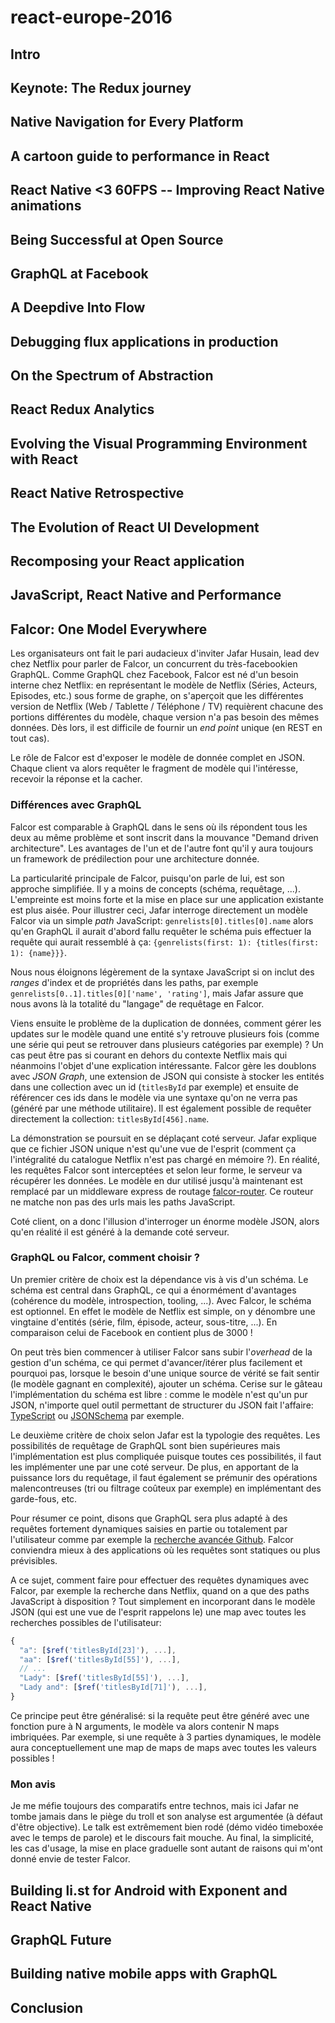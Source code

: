 # react-europe-2016

## Intro



## Keynote: The Redux journey



## Native Navigation for Every Platform



## A cartoon guide to performance in React



## React Native <3 60FPS -- Improving React Native animations



## Being Successful at Open Source



## GraphQL at Facebook



## A Deepdive Into Flow



## Debugging flux applications in production



## On the Spectrum of Abstraction



## React Redux Analytics



## Evolving the Visual Programming Environment with React



## React Native Retrospective



## The Evolution of React UI Development



## Recomposing your React application



## JavaScript, React Native and Performance



## Falcor: One Model Everywhere

Les organisateurs ont fait le pari audacieux d'inviter Jafar Husain, lead dev chez Netflix pour parler de Falcor, un concurrent
du très-facebookien GraphQL. Comme GraphQL chez Facebook, Falcor est né d'un besoin interne chez Netflix: en représentant le
modèle de Netflix (Séries, Acteurs, Episodes, etc.) sous forme de graphe, on s'aperçoit que les différentes version de Netflix
(Web / Tablette / Téléphone / TV) requièrent chacune des portions différentes du modèle, chaque version n'a pas besoin des mêmes
données. Dès lors, il est difficile de fournir un _end point_ unique (en REST en tout cas).

Le rôle de Falcor est d'exposer le modèle de donnée complet en JSON. Chaque client va alors requêter le fragment de modèle qui
l'intéresse, recevoir la réponse et la cacher.

### Différences avec GraphQL

Falcor est comparable à GraphQL dans le sens où ils répondent tous les deux au même problème et sont inscrit dans la mouvance 
"Demand driven architecture". Les avantages de l'un et de l'autre font qu'il y aura toujours un framework de
prédilection pour une architecture donnée.

La particularité principale de Falcor, puisqu'on parle de lui, est son approche simplifiée. Il y a moins de concepts (schéma,
requêtage, ...). L'empreinte est moins forte et la mise en place sur une application existante est plus aisée. Pour illustrer 
ceci, Jafar interroge directement un modèle Falcor via un simple _path_ JavaScript: `genrelists[0].titles[0].name` alors qu'en 
GraphQL il aurait d'abord fallu requêter le schéma puis effectuer la requête qui aurait ressemblé à ça: 
`{genrelists(first: 1): {titles(first: 1): {name}}}`.

Nous nous éloignons légèrement de la syntaxe JavaScript si on inclut des _ranges_ d'index et de propriétés dans les paths, 
par exemple `genrelists[0..1].titles[0]['name', 'rating']`, mais Jafar assure que nous avons là la totalité du "langage" de 
requêtage en Falcor. 

Viens ensuite le problème de la duplication de données, comment gérer les updates sur le modèle quand une entité s'y retrouve 
plusieurs fois (comme une série qui peut se retrouver dans plusieurs catégories par exemple) ? Un cas peut être 
pas si courant en dehors du contexte Netflix mais qui néanmoins l'objet d'une explication intéressante. Falcor gère les
doublons avec _JSON Graph_, une extension de JSON qui consiste à stocker les entités dans une collection avec un id 
(`titlesById` par exemple) et ensuite de référencer ces ids dans le modèle via une syntaxe qu'on ne verra pas (généré par une 
méthode utilitaire). Il est également possible de requêter directement la collection: `titlesById[456].name`.

La démonstration se poursuit en se déplaçant coté serveur. Jafar explique que ce fichier JSON unique n'est qu'une vue de l'esprit 
(comment ça l'intégralité du catalogue Netflix n'est pas chargé en mémoire ?). En réalité, les requêtes Falcor sont 
interceptées et selon leur forme, le serveur va récupérer les données. Le modèle en dur utilisé jusqu'à maintenant est 
remplacé par un middleware express de routage [falcor-router](https://www.npmjs.com/package/falcor-router). Ce routeur ne 
matche non pas des urls mais les paths JavaScript.

Coté client, on a donc l'illusion d'interroger un énorme modèle JSON, alors qu'en réalité il est généré à la demande coté serveur.

### GraphQL ou Falcor, comment choisir ?

Un premier critère de choix est la dépendance vis à vis d'un schéma. Le schéma est central dans GraphQL, ce qui a énormément
d'avantages (cohérence du modèle, introspection, tooling, ...). Avec Falcor, le schéma est optionnel. En effet le modèle de
Netflix est simple, on y dénombre une vingtaine d'entités (série, film, épisode, acteur, sous-titre, ...). En comparaison 
celui de Facebook en contient plus de 3000 !

On peut très bien commencer à utiliser Falcor sans subir l'_overhead_ de la gestion d'un schéma, ce qui permet d'avancer/itérer 
plus facilement et pourquoi pas, lorsque le besoin d'une unique source de vérité se fait sentir (le modèle gagnant en complexité),
ajouter un schéma. Cerise sur le gâteau l'implémentation du schéma est libre : comme le modèle n'est qu'un pur JSON, n'importe 
quel outil permettant de structurer du JSON fait l'affaire: [TypeScript](https://www.typescriptlang.org/) ou
[JSONSchema](http://json-schema.org/) par exemple.

Le deuxième critère de choix selon Jafar est la typologie des requêtes. Les possibilités de requêtage de GraphQL sont bien 
supérieures mais l'implémentation est plus compliquée puisque toutes ces possibilités, il faut les implémenter une par une coté
serveur. De plus, en apportant de la puissance lors du requêtage, il faut également se prémunir des opérations malencontreuses 
(tri ou filtrage coûteux par exemple) en implémentant des garde-fous, etc.

Pour résumer ce point, disons que GraphQL sera plus adapté à des requêtes fortement dynamiques saisies en partie ou totalement 
par l'utilisateur comme par exemple la [recherche avancée Github](https://github.com/search/advanced). Falcor conviendra mieux 
à des applications où les requêtes sont statiques ou plus prévisibles.

A ce sujet, comment faire pour effectuer des requêtes dynamiques avec Falcor, par exemple la recherche dans Netflix, quand on a 
que des paths JavaScript à disposition ? Tout simplement en incorporant dans le modèle JSON (qui est une vue de l'esprit 
rappelons le) une map avec toutes les recherches possibles de l'utilisateur:

```javascript
{
  "a": [$ref('titlesById[23]'), ...],
  "aa": [$ref('titlesById[55]'), ...],
  // ...
  "Lady": [$ref('titlesById[55]'), ...],
  "Lady and": [$ref('titlesById[71]'), ...],
}
```

Ce principe peut être généralisé: si la requête peut être généré avec une fonction pure à N arguments, le modèle va alors contenir 
N maps imbriquées. Par exemple, si une requête à 3 parties dynamiques, le modèle aura conceptuellement une map de maps de maps avec 
toutes les valeurs possibles !

### Mon avis

Je me méfie toujours des comparatifs entre technos, mais ici Jafar ne tombe jamais dans le piège du troll et son analyse est
argumentée (à défaut d'être objective). Le talk est extrêmement bien rodé (démo vidéo timeboxée avec le temps de parole) et le 
discours fait mouche. Au final, la simplicité, les cas d'usage, la mise en place graduelle sont autant de raisons qui m'ont donné
envie de tester Falcor.



## Building li.st for Android with Exponent and React Native



## GraphQL Future



## Building native mobile apps with GraphQL



## Conclusion




